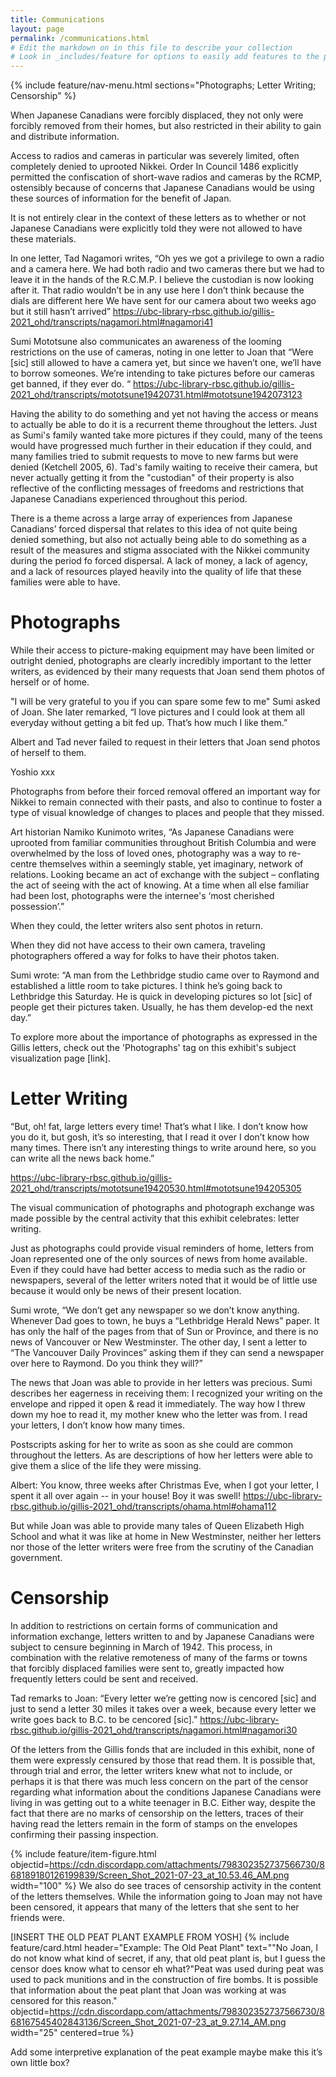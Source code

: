 ```yaml
---
title: Communications
layout: page
permalink: /communications.html
# Edit the markdown on in this file to describe your collection
# Look in _includes/feature for options to easily add features to the page
---
```


{% include feature/nav-menu.html sections="Photographs; Letter Writing; Censorship" %}

When Japanese Canadians were forcibly displaced, they not only were forcibly removed from their homes, but also restricted in their ability to gain and distribute information.

Access to radios and cameras in particular was severely limited, often completely denied to uprooted Nikkei. Order In Council 1486 explicitly permitted the confiscation of short-wave radios and cameras by the RCMP, ostensibly because of concerns that Japanese Canadians would be using these sources of information for the benefit of Japan.

It is not entirely clear in the context of these letters as to whether or not Japanese Canadians were explicitly told they were not allowed to have these materials.

In one letter, Tad Nagamori writes, “Oh yes we got a privilege to own a radio and a camera here. We had both radio and two cameras there but we had to leave it in the hands of the R.C.M.P. I believe the custodian is now looking after it. That radio wouldn’t be in any use here I don’t think because the dials are different here We have sent for our camera about two weeks ago but it still hasn’t arrived”
https://ubc-library-rbsc.github.io/gillis-2021_ohd/transcripts/nagamori.html#nagamori41

Sumi Mototsune also communicates an awareness of the looming restrictions on the use of cameras, noting in one letter to Joan that “Were [sic] still allowed to have a camera yet, but since we haven’t one, we’ll have to borrow someones. We’re intending to take pictures before our cameras get banned, if they ever do. “
https://ubc-library-rbsc.github.io/gillis-2021_ohd/transcripts/mototsune19420731.html#mototsune1942073123

Having the ability to do something and yet not having the access or means to actually be able to do it is a recurrent theme throughout the letters. Just as Sumi's family wanted take more pictures if they could, many of the teens would have progressed much further in their education if they could, and many families tried to submit requests to move to new farms but were denied (Ketchell 2005, 6). Tad's family waiting to receive their camera, but never actually getting it from the "custodian" of their property is also reflective of the conflicting messages of freedoms and restrictions that Japanese Canadians experienced throughout this period.

There is a theme across a large array of experiences from Japanese Canadians’ forced dispersal that relates to this idea of not quite being denied something, but also not actually being able to do something as a result of the measures and stigma associated with the Nikkei community during the period fo forced dispersal. A lack of money, a lack of agency, and a lack of resources played heavily into the quality of life that these families were able to have.

# Photographs

While their access to picture-making equipment may have been limited or outright denied, photographs are clearly incredibly important to the letter writers, as evidenced by their many requests that Joan send them photos of herself or of home.

"I will be very grateful to you if you can spare some few to me" Sumi asked of Joan. She later remarked, “I love pictures and I could look at them all everyday without getting a bit fed up. That’s how much I like them.”

Albert and Tad never failed to request in their letters that Joan send photos of herself to them. 

Yoshio xxx

Photographs from before their forced removal offered an important way for Nikkei to remain connected with their pasts, and also to continue to foster a type of visual knowledge of changes to places and people that they missed.

Art historian Namiko Kunimoto writes, “As Japanese Canadians were uprooted from familiar communities throughout British Columbia and were overwhelmed by the loss of loved ones, photography was a way to re-centre themselves within a seemingly stable, yet imaginary, network of relations. Looking became an act of exchange with the subject – conflating the act of seeing with the act of knowing. At a time when all else familiar had been lost, photographs were the internee's ‘most cherished possession’.”

When they could, the letter writers also sent photos in return.

When they did not have access to their own camera, traveling photographers offered a way for folks to have their photos taken.

Sumi wrote: “A man from the Lethbridge studio came over to Raymond and established a little room to take pictures. I think he’s going back to Lethbridge this Saturday. He is quick in developing pictures so lot [sic] of people get their pictures taken. Usually, he has them develop-ed the next day.”

To explore more about the importance of photographs as expressed in the Gillis letters, check out the 'Photographs' tag on this exhibit's subject visualization page [link].

# Letter Writing

“But, oh! fat, large letters every time! That’s what I like. I don’t know how you do it, but gosh, it’s so interesting, that I read it over I don’t know how many times. There isn’t any interesting things to write around here, so you can write all the news back home.” 

https://ubc-library-rbsc.github.io/gillis-2021_ohd/transcripts/mototsune19420530.html#mototsune194205305

The visual communication of photographs and photograph exchange was made possible by the central activity that this exhibit celebrates: letter writing.

Just as photographs could provide visual reminders of home, letters from Joan represented one of the only sources of news from home available. Even if they could have had better access to media such as the radio or newspapers, several of the letter writers noted that it would be of little use because it would only be news of their present location.

Sumi wrote, “We don’t get any newspaper so we don’t know anything. Whenever Dad goes to town, he buys a “Lethbridge Herald News” paper. It has only the half of the pages from that of Sun or Province, and there is no news of Vancouver or New Westminster. The other day, I sent a letter to “The Vancouver Daily Provinces” asking them if they can send a newspaper over here to Raymond. Do you think they will?”

The news that Joan was able to provide in her letters was precious.
Sumi describes her eagerness in receiving them: I recognized your writing on the envelope and ripped it open & read it immediately. The way how I threw down my hoe to read it, my mother knew who the letter was from. I read your letters, I don’t know how many times.

Postscripts asking for her to write as soon as she could are common throughout the letters. As are descriptions of how her letters were able to give them a slice of the life they were missing.

Albert: You know, three weeks after Christmas Eve, when I got your letter, I spent it all over again -- in your house! Boy it was swell! https://ubc-library-rbsc.github.io/gillis-2021_ohd/transcripts/ohama.html#ohama112

But while Joan was able to provide many tales of Queen Elizabeth High School and what it was like at home in New Westminster, neither her letters nor those of the letter writers were free from the scrutiny of the Canadian government.

# Censorship

In addition to restrictions on certain forms of communication and information exchange, letters written to and by Japanese Canadians were subject to censure beginning in March of 1942. This process, in combination with the relative remoteness of many of the farms or towns that forcibly displaced families were sent to, greatly impacted how frequently letters could be sent and received.

Tad remarks to Joan: “Every letter we’re getting now is cencored [sic] and just to send a letter 30 miles it takes over a week, because every letter we write goes back to B.C. to be cencored [sic].”
https://ubc-library-rbsc.github.io/gillis-2021_ohd/transcripts/nagamori.html#nagamori30

Of the letters from the Gillis fonds that are included in this exhibit, none of them were expressly censured by those that read them. It is possible that, through trial and error, the letter writers knew what not to include, or perhaps it is that there was much less concern on the part of the censor regarding what information about the conditions Japanese Canadians were living in was getting out to a white teenager in B.C. Either way, despite the fact that there are no marks of censorship on the letters, traces of their having read the letters remain in the form of stamps on the envelopes confirming their passing inspection.

{% include feature/item-figure.html objectid=https://cdn.discordapp.com/attachments/798302352737566730/868189180126199839/Screen_Shot_2021-07-23_at_10.53.46_AM.png
 width="100" %}
We also do see traces of censorship activity in the content of the letters themselves. While the information going to Joan may not have been censored, it appears that many of the letters that she sent to her friends were.

[INSERT THE OLD PEAT PLANT EXAMPLE FROM YOSH]
{% include feature/card.html header="Example: The Old Peat Plant" text=""No Joan, I do not know what kind of secret, if any, that old peat plant is, but I guess the censor does know what to censor eh what?"Peat was used during peat was used to pack munitions and in the construction of fire bombs. It is possible that information about the peat plant that Joan was working at was censored for this reason." objectid=https://cdn.discordapp.com/attachments/798302352737566730/868167545402843136/Screen_Shot_2021-07-23_at_9.27.14_AM.png width="25" centered=true %}

Add some interpretive explanation of the peat example maybe make this it’s own little box?
